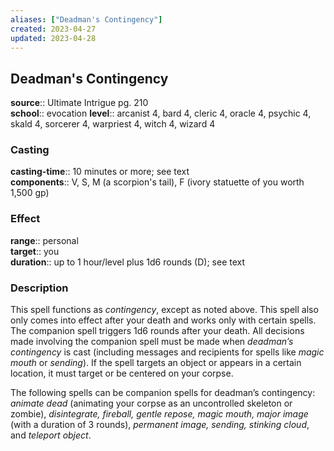 ```yaml
---
aliases: ["Deadman's Contingency"]
created: 2023-04-27
updated: 2023-04-28
---
```


## Deadman's Contingency

**source**:: Ultimate Intrigue pg. 210  
**school**:: evocation
**level**:: arcanist 4, bard 4, cleric 4, oracle 4, psychic 4, skald 4, sorcerer 4, warpriest 4, witch 4, wizard 4

### Casting

**casting-time**:: 10 minutes or more; see text  
**components**:: V, S, M (a scorpion's tail), F (ivory statuette of you worth 1,500 gp)

### Effect

**range**:: personal  
**target**:: you  
**duration**:: up to 1 hour/level plus 1d6 rounds (D); see text

### Description

This spell functions as *contingency*, except as noted above. This spell also only comes into effect after your death and works only with certain spells. The companion spell triggers 1d6 rounds after your death. All decisions made involving the companion spell must be made when *deadman’s contingency* is cast (including messages and recipients for spells like *magic mouth* or *sending*). If the spell targets an object or appears in a certain location, it must target or be centered on your corpse.  
  
The following spells can be companion spells for deadman’s contingency: *animate dead* (animating your corpse as an uncontrolled skeleton or zombie), *disintegrate, fireball, gentle repose, magic mouth, major image* (with a duration of 3 rounds), *permanent image, sending, stinking cloud*, and *teleport object*.
